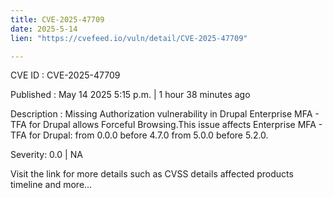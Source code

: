 ```yaml
---
title: CVE-2025-47709
date: 2025-5-14
lien: "https://cvefeed.io/vuln/detail/CVE-2025-47709"

---
```


CVE ID : CVE-2025-47709

Published :  May 14
2025
5:15 p.m. | 1 hour
38 minutes ago

Description : Missing Authorization vulnerability in Drupal Enterprise MFA - TFA for Drupal allows Forceful Browsing.This issue affects Enterprise MFA - TFA for Drupal: from 0.0.0 before 4.7.0
from 5.0.0 before 5.2.0.

Severity: 0.0 | NA

Visit the link for more details
such as CVSS details
affected products
timeline
and more...
